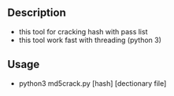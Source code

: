 ## Description
- this tool for cracking hash with pass list 
- this tool work fast with threading (python 3)
## Usage
- python3 md5crack.py [hash] [dectionary file]
